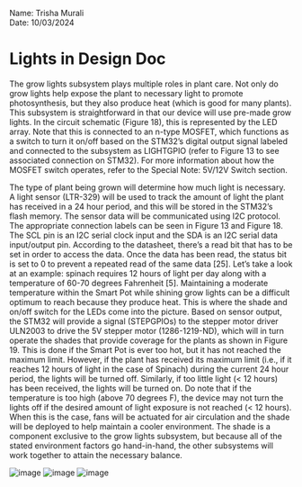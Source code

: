 Name: Trisha Murali <br/>
Date: 10/03/2024

# Lights in Design Doc 

The grow lights subsystem plays multiple roles in plant care. Not only do grow lights help expose the plant to necessary light to promote photosynthesis, but they also produce heat (which is good for many plants). This subsystem is straightforward in that our device will use pre-made grow lights. In the circuit schematic (Figure 18), this is represented by the LED array. Note that this is connected to an n-type MOSFET, which functions as a switch to turn it on/off based on the STM32’s digital output signal labeled and connected to the subsystem as LIGHTGPIO (refer to Figure 13 to see associated connection on STM32). For more information about how the MOSFET switch operates, refer to the Special Note: 5V/12V Switch section. 

The type of plant being grown will determine how much light is necessary. A light sensor (LTR-329) will be used to track the amount of light the plant has received in a 24 hour period, and this will be stored in the STM32’s flash memory. The sensor data will be communicated using I2C protocol. The appropriate connection labels can be seen in Figure 13 and Figure 18. The SCL pin is an I2C serial clock input and the SDA is an I2C serial data input/output pin. According to the datasheet, there’s a read bit that has to be set in order to access the data. Once the data has been read, the status bit is set to 0 to prevent a repeated read of the same data [25]. Let’s take a look at an example: spinach requires 12 hours of light per day along with a temperature of 60-70 degrees Fahrenheit [5]. Maintaining a moderate temperature within the Smart Pot while shining grow lights can be a difficult optimum to reach because they produce heat. This is where the shade and on/off switch for the LEDs come into the picture. Based on sensor output, the STM32 will provide a signal  (STEPGPIOs) to the stepper motor driver ULN2003 to drive the 5V stepper motor (1286-1219-ND), which will in turn operate the shades that provide coverage for the plants as shown in Figure 19. This is done if the Smart Pot is ever too hot, but it has not reached the maximum limit. However, if the plant has received its maximum limit (i.e., if it reaches 12 hours of light in the case of Spinach) during the current 24 hour period, the lights will be turned off. Similarly, if too little light (< 12 hours) has been received, the lights will be turned on. Do note that if the temperature is too high (above 70 degrees F), the device may not turn the lights off if the desired amount of light exposure is not reached (< 12 hours). When this is the case, fans will be actuated for air circulation and the shade will be deployed to help maintain a cooler environment. The shade is a component exclusive to the grow lights subsystem, but because all of the stated environment factors go hand-in-hand, the other subsystems will work together to attain the necessary balance. 

![image](https://github.com/user-attachments/assets/aff42195-fb6e-4c70-bee7-ac8d9d3a8d45)
![image](https://github.com/user-attachments/assets/6443093b-e170-491b-ad86-3c695c00573a)
![image](https://github.com/user-attachments/assets/275fc274-531e-4802-8f17-defce86bf50a)


